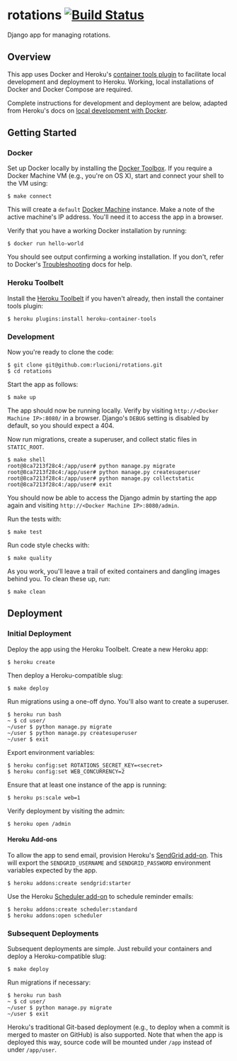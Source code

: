 # rotations [![Build Status](https://img.shields.io/travis/rlucioni/rotations.svg?style=flat-square&maxAge=60)](https://travis-ci.org/rlucioni/rotations)

Django app for managing rotations.

## Overview

This app uses Docker and Heroku's [container tools plugin](https://github.com/heroku/heroku-container-tools) to facilitate local development and deployment to Heroku. Working, local installations of Docker and Docker Compose are required.

Complete instructions for development and deployment are below, adapted from Heroku's docs on [local development with Docker](https://devcenter.heroku.com/articles/local-development-with-docker).

## Getting Started

### Docker

Set up Docker locally by installing the [Docker Toolbox](https://www.docker.com/products/docker-toolbox). If you require a Docker Machine VM (e.g., you're on OS X), start and connect your shell to the VM using:

```
$ make connect
```

This will create a `default` [Docker Machine](https://docs.docker.com/machine/overview/) instance. Make a note of the active machine's IP address. You'll need it to access the app in a browser.

Verify that you have a working Docker installation by running:

```
$ docker run hello-world
```

You should see output confirming a working installation. If you don't, refer to Docker's [Troubleshooting](https://docs.docker.com/v1.10/faqs/troubleshoot/) docs for help.

### Heroku Toolbelt

Install the [Heroku Toolbelt](https://toolbelt.heroku.com/) if you haven't already, then install the container tools plugin:

```
$ heroku plugins:install heroku-container-tools
```

### Development

Now you're ready to clone the code:

```
$ git clone git@github.com:rlucioni/rotations.git
$ cd rotations
```

Start the app as follows:

```
$ make up
```

The app should now be running locally. Verify by visiting `http://<Docker Machine IP>:8080/` in a browser. Django's `DEBUG` setting is disabled by default, so you should expect a 404.

Now run migrations, create a superuser, and collect static files in `STATIC_ROOT`.

```
$ make shell
root@8ca7213f28c4:/app/user# python manage.py migrate
root@8ca7213f28c4:/app/user# python manage.py createsuperuser
root@8ca7213f28c4:/app/user# python manage.py collectstatic
root@8ca7213f28c4:/app/user# exit
```

You should now be able to access the Django admin by starting the app again and visiting `http://<Docker Machine IP>:8080/admin`.

Run the tests with:

```
$ make test
```

Run code style checks with:

```
$ make quality
```

As you work, you'll leave a trail of exited containers and dangling images behind you. To clean these up, run:

```
$ make clean
```

## Deployment

### Initial Deployment

Deploy the app using the Heroku Toolbelt. Create a new Heroku app:

```
$ heroku create
```

Then deploy a Heroku-compatible slug:

```
$ make deploy
```

Run migrations using a one-off dyno. You'll also want to create a superuser.

```
$ heroku run bash
~ $ cd user/
~/user $ python manage.py migrate
~/user $ python manage.py createsuperuser
~/user $ exit
```

Export environment variables:

```
$ heroku config:set ROTATIONS_SECRET_KEY=<secret>
$ heroku config:set WEB_CONCURRENCY=2
```

Ensure that at least one instance of the app is running:

```
$ heroku ps:scale web=1
```

Verify deployment by visiting the admin:

```
$ heroku open /admin
```

#### Heroku Add-ons

To allow the app to send email, provision Heroku's [SendGrid add-on](https://devcenter.heroku.com/articles/sendgrid>). This will export the `SENDGRID_USERNAME` and `SENDGRID_PASSWORD` environment variables expected by the app.

```
$ heroku addons:create sendgrid:starter
```

Use the Heroku [Scheduler add-on](https://devcenter.heroku.com/articles/scheduler) to schedule reminder emails:

```
$ heroku addons:create scheduler:standard
$ heroku addons:open scheduler
```

### Subsequent Deployments

Subsequent deployments are simple. Just rebuild your containers and deploy a Heroku-compatible slug:

```
$ make deploy
```

Run migrations if necessary:

```
$ heroku run bash
~ $ cd user/
~/user $ python manage.py migrate
~/user $ exit
```

Heroku's traditional Git-based deployment (e.g., to deploy when a commit is merged to master on GitHub) is also supported. Note that when the app is deployed this way, source code will be mounted under `/app` instead of under `/app/user`.
